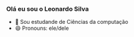 ### Olá eu sou o Leonardo Silva 

- 🌱 Sou estudande de Ciências da computação 
- 😄 Pronouns: ele/dele

